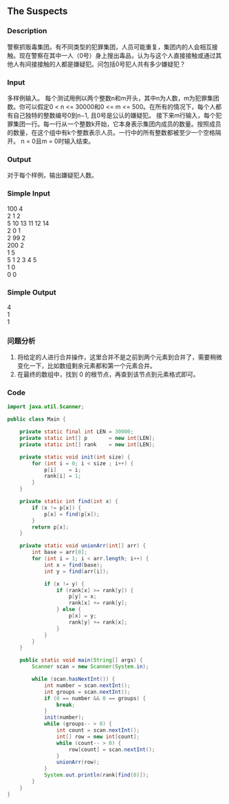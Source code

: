 ## The Suspects 

### Description
警察抓贩毒集团。有不同类型的犯罪集团，人员可能重复，集团内的人会相互接触。现在警察在其中一人（0号）身上搜出毒品，认为与这个人直接接触或通过其他人有间接接触的人都是嫌疑犯。问包括0号犯人共有多少嫌疑犯？

### Input
多样例输入。
每个测试用例以两个整数n和m开头，其中n为人数，m为犯罪集团数。你可以假定0 < n <= 30000和0 <= m <= 500。在所有的情况下，每个人都有自己独特的整数编号0到n−1, 且0号是公认的嫌疑犯。
接下来m行输入，每个犯罪集团一行。每一行从一个整数k开始，它本身表示集团内成员的数量。按照成员的数量，在这个组中有k个整数表示人员。一行中的所有整数都被至少一个空格隔开。
n = 0且m = 0时输入结束。

### Output
对于每个样例，输出嫌疑犯人数。

### Simple Input
100 4  
2 1 2  
5 10 13 11 12 14  
2 0 1  
2 99 2  
200 2  
1 5  
5 1 2 3 4 5  
1 0  
0 0

### Simple Output
4  
1  
1  

### 问题分析
1. 将给定的人进行合并操作，这里合并不是之前到两个元素到合并了，需要稍微变化一下，比如数组剩余元素都和第一个元素合并。
1. 在最终的数组中，找到 0 的根节点，再查到该节点到元素格式即可。

### Code
```java
import java.util.Scanner;

public class Main {

    private static final int LEN = 30000;
    private static int[] p       = new int[LEN];
    private static int[] rank    = new int[LEN];

    private static void init(int size) {
        for (int i = 0; i < size ; i++) {
            p[i]    = i;
            rank[i] = 1;
        }
    }

    private static int find(int x) {
        if (x != p[x]) {
            p[x] = find(p[x]);
        }
        return p[x];
    }

    private static void unionArr(int[] arr) {
        int base = arr[0];
        for (int i = 1; i < arr.length; i++) {
            int x = find(base);
            int y = find(arr[i]);

            if (x != y) {
                if (rank[x] >= rank[y]) {
                    p[y] = x;
                    rank[x] += rank[y];
                } else {
                    p[x] = y;
                    rank[y] += rank[x];
                }
            }
        }
    }

    public static void main(String[] args) {
        Scanner scan = new Scanner(System.in);

        while (scan.hasNextInt()) {
            int number = scan.nextInt();
            int groups = scan.nextInt();
            if (0 == number && 0 == groups) {
                break;
            }
            init(number);
            while (groups-- > 0) {
                int count = scan.nextInt();
                int[] row = new int[count];
                while (count-- > 0) {
                    row[count] = scan.nextInt();
                }
                unionArr(row);
            }
            System.out.println(rank[find(0)]);
        }
    }
}
```